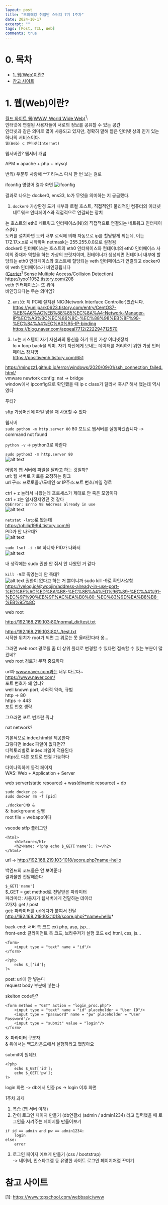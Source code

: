 ```yaml
---
layout: post
title: "모의해킹 취업반 스터디 7기 1주차"
date: 2024-10-17
excerpt: ""
tags: [Post, TIL, Web]
comments: true
---
```

<style>
    .pink {
        color: #FF6689;
    }

    .skyblue {
        color: #6666FF;
    }

    acronym {
        color: #6666FF;
        text-decoration-line: none;
    }

    table, th, td {
        border: 1px solid black;
        text-align: left;
        /*left, center, right*/
        vertical-align: middle;
        /* top, middle, bottom */
    }
</style>

# 0. 목차
* [1. 웹(Web)이란?](#1-웹web이란1)
* [참고 사이트](#참고-사이트)

# 1. 웹(Web)이란?
[월드 와이트 웹(WWW, World Wide Web)](#footnote_1)<sup>1</sup>:  
인터넷에 연결된 사용자들이 서로의 정보를 공유할 수 있는 공간  
인터넷과 같은 의미로 많이 사용되고 있지만, 정확히 말해 웹은 인터넷 상의 인기 있는 하나의 서비스이다.  
`웹(Web) ⊂ 인터넷(Internet)`

웹서버란?
웹서버 개념

APM = apache + php + mysql


번외) 우분투 사랑해 ^^7
리눅스 다시 한 번 보는 걸로

ifconfig 명령어 결과 화면
![ifconfig](https://cdn.jsdelivr.net/gh/aliquis-facio/aliquis-facio.github.io@master/_image/2024-10-17-1.png?raw=true)

결과로 나오는 docker0, ens33, lo가 무엇을 의미하는 지 궁금했다.
1. `docker0`
가상환경 도커 내부와 로컬 호스트, 직접적인? 물리적인 컴퓨터의 이더넷 네트워크 인터페이스와 직접적으로 연결되는 장치

는 호스트의 eth0 네트워크 인터페이스(NI)와 직접적으로 연결되는 네트워크 인터페이스(NI)  
도커를 설치하면 도커 내부 로직에 의해 자동으로 ip를 할당받게 되는데, 이는 172.17.x.x로 시작하며 netmask는 255.255.0.0으로 설정됨  
docker0 인터페이스는 호스트의 eth0 인터페이스와 컨테이너의 eth0 인터페이스 사이의 중재자 역할을 하는 가상의 브릿지이며, 컨테이너가 생성되면 컨테이너 내부에 할당되는 eth0 인터페이스와 호스트에 할당되는 veth 인터페이스가 연결되고 docker0에 veth 인터페이스가 바인딩됩니다  
([Carrier](#footnote_1)<sup>1</sup> Sense Multiple Access/Collision Detection)
https://yoo11052.tistory.com/208  
veth 인터페이스는 또 뭐야  
바인딩되다는 무슨 의미임? 

2. `ens33`: 제 PC에 설치된 NIC(Network Interface Controller)였습니다.
https://yunjipark0623.tistory.com/entry/CentOS7-%EB%A6%AC%EB%88%85%EC%8A%A4-Network-Manager-IP%EC%A3%BC%EC%86%8C-%EC%88%98%EB%8F%99-%EC%84%A4%EC%A0%95-IP-binding
https://blog.naver.com/appeal7712/222294712570

3. `lo`는 시스템이 자기 자신과의 통신을 하기 위한 가상 이더넷장치  
lo = loop back을 의미. 자기 자신에게 보내는 데이터를 처리하기 위한 가상 인터페이스 장치명  
https://positivemh.tistory.com/651

https://mingzz1.github.io/error/windows/2020/09/01/ssh_connection_failed.html/  
vmware newtork config: nat -> bridge  
window에서 ipconfig으로 확인했을 때 ip c class가 달라서 혹시? 해서 했는데 역시였다

푸티?

sftp
가상머신에 파일 넣을 때 사용할 수 있다

웹서버  
`sudo python -m http.server 80`
80 포트로 웹서버를 실행하겠습니다
-> command not found

`python -v` -> python3로 하란다

`sudo python3 -m http.server 80`  
![alt text](https://cdn.jsdelivr.net/gh/aliquis-facio/aliquis-facio.github.io@master/_image/2024-10-17-2.png?raw=true)

어떻게 웹 서버에 파일을 달라고 하는 것일까?  
url: 웹 서버로 자료를 요청하는 링크  
url 구조: 프로토콜://도메인 or IP주소:포트 번호/파일 경로  

ctrl + z 눌러서 나왔는데 프로세스가 제대로 안 죽은 모양이다  
ctrl + z는 일시정지였던 것 같다  
`OSError: Errno 98 Address already in use`  
![alt text](https://cdn.jsdelivr.net/gh/aliquis-facio/aliquis-facio.github.io@master/_image/2024-10-17-3.png?raw=true)

`netstat -lntp`로 봤는데  
https://philip1994.tistory.com/6  
PID가 안 나오대?  
![alt text](https://cdn.jsdelivr.net/gh/aliquis-facio/aliquis-facio.github.io@master/_image/2024-10-17-4.png?raw=true)

`sudo lsof -i :80` 하니까 PID가 나와서  
![alt text](https://cdn.jsdelivr.net/gh/aliquis-facio/aliquis-facio.github.io@master/_image/2024-10-17-5.png?raw=true)

내 생각에는 sudo 권한 안 줘서 안 나왔던 거 같다

`kill -9`로 죽였는데 안 죽대?  
![alt text](https://cdn.jsdelivr.net/gh/aliquis-facio/aliquis-facio.github.io@master/_image/2024-10-17-6.png?raw=true)
권한이 없다고 하는 거 뿐이니까 sudo kill -9로 확인사살함  
https://velog.io/@woojin/address-already-in-use-port-%ED%8F%AC%ED%8A%B8-%EC%8B%A4%ED%96%89-%EC%A4%91-%EC%97%90%EB%9F%AC%EA%B0%80-%EC%83%9D%EA%B8%B8-%EB%95%8C

web root

http://192.168.219.103:80/normal_dir/test.txt

http://192.168.219.103:80/../test.txt  
시작한 위치가 root가 되면 그 위로는 못 올라간다라 옹...

그러면 web root 경로를 좀 더 상위 폴더로 변경할 수 있다면 접속할 수 있는 부분이 많겠네?  
web root 경로가 무척 중요하다

url과 www.naver.com과는 너무 다르다~  
https://www.naver.com/  
포트 번호가 왜 없냐?  
well known port, 사회적 약속, 규범  
http -> 80  
https -> 443  
포트 번호 생략  

그으러면 포트 번호란 뭐냐

nat network?

기본적으로 index.html을 제공한다  
그렇다면 index 파일이 없다면??  
디렉토리별로 index 파일이 적용된다  
https도 다른 포트로 연결 가능하다  

다이나믹하게 동적 페이지  
WAS: Web + Application + Server

web server(static resource) + was(dinamic resource) + db

`sudo docker ps -a`  
`sudo docker rm -f [pid]`

`./dockerCMD &`  
&: background 실행  
root file = webapp이다

vscode stfp 플러그인

```
<html>
    <h1>Score</h1>
    <h2>Name: <?php echo $_GET['name']; ?></h2>
</html>
```

url -> http://192.168.219.103:1018/score.php?name=hello

백엔드의 코드들은 안 보여준다  
결과물만 전달해준다

`$_GET['name']`  
$_GET = get method로 전달받은 파라미터  
파라미터: 사용자가 웹서버에게 전달하는 데이터  
2가지: get / post  
get: 파라미터를 url에다가 붙여서 전달  
http://192.168.219.103:1018/score.php?*name=hello*

back-end: 서버 측 코드 ex) php, asp, jsp...  
front-end: 클라이언트 측 코드, 브라우저가 실행 코드 ex) html, css, js...  

```
<form>
    <input type = "text" name = "id"/>
</form>

<?php
    echo $_['id'];
?>
```

post: url에 안 넣는다  
request body 부분에 넣는다

skelton code란?

```
<form method = "GET" action = "login_proc.php">
    <input type = "text" name = "id" placeholder = "User ID"/>
    <input type = "password" name = "pw" placeholder = "User Password"/>
    <input type = "submit" value = "login"/>
</form>
```

&: 파라미터 구분자  
& 위에서는 백그라운드에서 실행하라고 했잖아요

submit이 뭔데요

```
<?php
    echo $_GET['id'];
    echo $_GET['pw'];
?>
```

login 화면 -> db에서 인증 ps -> login 이후 화면

1주차 과제
1. 복습 (웹 서버 이해)
2. 간이 로그인 페이지 만들기 (db연결x)
(admin / admin1234) 라고 입력했을 때 로그인을 시켜주는 페이지를 만들어보기
``` psuedo code
if id == admin and pw == admin1234:
    login
else:
    error
```
3. 로그인 페이지 예쁘게 만들기 (css / bootstrap)   
-> 네이버, 인스타그램 등 유명한 사이트 로그인 페이지처럼 꾸미기

# 참고 사이트
<a name="footnote_1">[1]: <https://www.tcpschool.com/webbasic/www></a> <br>